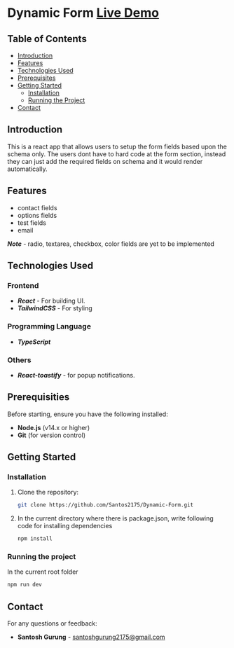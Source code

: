 # Dynamic Form [Live Demo](https://dynamic-form-azure.vercel.app/)

## Table of Contents
- [Introduction](#introduction)
- [Features](#features)
- [Technologies Used](#technologies-used)
- [Prerequisites](#prerequisites)
- [Getting Started](#getting-started)
  - [Installation](#installation)
  - [Running the Project](#running-the-project)
- [Contact](#contact)

## Introduction

  This is a react app that allows users to setup the form fields based upon the schema only. The users dont have to hard code at the form section, instead they can just add the required fields on schema and it would render automatically. 

## Features
- contact fields
- options fields
- test fields
- email
  
***Note*** - radio, textarea, checkbox, color fields are yet to be implemented

## Technologies Used
### Frontend
- ***React*** - For building UI.
- ***TailwindCSS*** - For styling

### Programming Language
- ***TypeScript***

### Others
- ***React-toastify*** - for popup notifications.

## Prerequisities
Before starting, ensure you have the following installed:
- **Node.js** (v14.x or higher)
- **Git** (for version control)

## Getting Started

### Installation

1. Clone the repository:
   ```bash
   git clone https://github.com/Santos2175/Dynamic-Form.git

2. In the current directory where there is package.json, write following code for installing dependencies
   ```bash
   npm install

### Running the project
In the current root folder
```bash
npm run dev
```

## Contact
For any questions or feedback:
- **Santosh Gurung** - [santoshgurung2175@gmail.com](mailto:santoshgurung2175@gmail.com)
